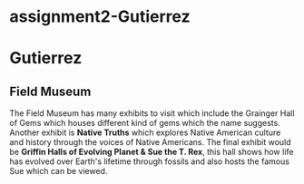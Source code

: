 # assignment2-Gutierrez

# Gutierrez
## Field Museum

The Field Museum has many exhibits to visit which include the Grainger Hall of Gems which houses different kind of gems which the name suggests.
Another exhibit is **Native Truths** which explores Native American culture and history through the voices of Native Americans.
The final exhibit would be **Griffin Halls of Evolving Planet & Sue the T. Rex**, this hall shows how life has evolved over Earth's lifetime through fossils and also hosts the famous Sue which can be viewed.
